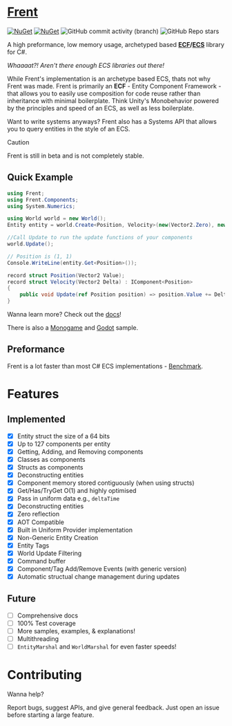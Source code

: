 # [Frent](https://itsbuggingme.github.io/Frent/) 
[![NuGet](https://img.shields.io/nuget/v/Frent.svg)](https://www.nuget.org/packages/Frent/) [![NuGet](https://img.shields.io/nuget/dt/Frent.svg)](https://www.nuget.org/packages/Frent/) ![GitHub commit activity (branch)](https://img.shields.io/github/commit-activity/w/itsBuggingMe/Frent/master) ![GitHub Repo stars](https://img.shields.io/github/stars/ItsBuggingMe/Frent)


A high preformance, low memory usage, archetyped based **[ECF](https://itsbuggingme.github.io/Frent/docs/ecf.html)/[ECS](https://github.com/SanderMertens/ecs-faq)**  library for C#.

*Whaaaat?! Aren't there enough ECS libraries out there!*

While Frent's implementation is an archetype based ECS, thats not why Frent was made. Frent is primarily an **ECF** - Entity Component Framework - that allows you to easily use composition for code reuse rather than inheritance with minimal boilerplate. Think Unity's Monobehavior powered by the principles and speed of an ECS, as well as less boilerplate.

Want to write systems anyways? Frent also has a Systems API that allows you to query entities in the style of an ECS.

> [!CAUTION]
> Frent is still in beta and is not completely stable.

## Quick Example

```csharp
using Frent;
using Frent.Components;
using System.Numerics;

using World world = new World();
Entity entity = world.Create<Position, Velocity>(new(Vector2.Zero), new(Vector2.One));

//Call Update to run the update functions of your components
world.Update();

// Position is (1, 1)
Console.WriteLine(entity.Get<Position>());

record struct Position(Vector2 Value);
record struct Velocity(Vector2 Delta) : IComponent<Position>
{
    public void Update(ref Position position) => position.Value += Delta;
}
```

Wanna learn more? Check out the [docs](https://itsbuggingme.github.io/Frent/docs/getting-started.html)!

There is also a [Monogame](https://github.com/itsBuggingMe/Frent/blob/master/Frent.Sample/Asteroids/AsteroidsGame.cs) and [Godot](https://github.com/itsBuggingMe/FrentGodotSample) sample.

## Preformance

Frent is a lot faster than most C# ECS implementations - [Benchmark](https://github.com/Doraku/Ecs.CSharp.Benchmark).

# Features
## Implemented
- [x]  Entity struct the size of a 64 bits
- [x]  Up to 127 components per entity
- [x]  Getting, Adding, and Removing components
- [x]  Classes as components
- [x]  Structs as components
- [x]  Deconstructing entities
- [x]  Component memory stored contiguously (when using structs)
- [x]  Get/Has/TryGet O(1) and highly optimised
- [x]  Pass in uniform data e.g., `deltaTime`
- [x]  Deconstructing entities
- [x]  Zero reflection
- [x]  AOT Compatible
- [x]  Built in Uniform Provider implementation
- [x]  Non-Generic Entity Creation
- [X]  Entity Tags
- [X]  World Update Filtering
- [X]  Command buffer
- [X]  Component/Tag Add/Remove Events (with generic version)
- [X]  Automatic structual change management during updates

## Future
- [ ]  Comprehensive docs
- [ ]  100% Test coverage
- [ ]  More samples, examples, & explanations!
- [ ]  Multithreading
- [ ] `EntityMarshal` and `WorldMarshal` for even faster speeds!

# Contributing
Wanna help?

Report bugs, suggest APIs, and give general feedback.
Just open an issue before starting a large feature.
